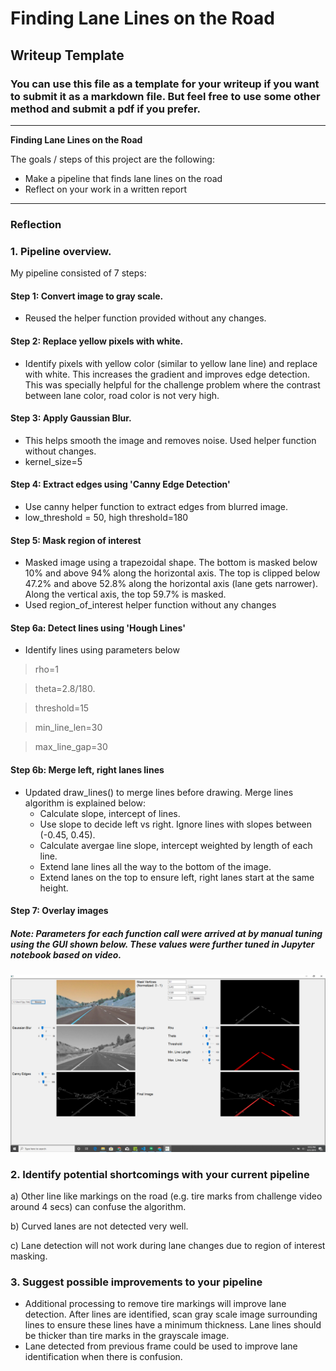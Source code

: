 # **Finding Lane Lines on the Road** 

## Writeup Template

### You can use this file as a template for your writeup if you want to submit it as a markdown file. But feel free to use some other method and submit a pdf if you prefer.

---

**Finding Lane Lines on the Road**

The goals / steps of this project are the following:
* Make a pipeline that finds lane lines on the road
* Reflect on your work in a written report


[//]: # (Image References)

[image1]: ./examples/grayscale.jpg "Grayscale"

---

### Reflection

### 1. Pipeline overview.

My pipeline consisted of 7 steps:

#### Step 1: Convert image to gray scale.
-  Reused the helper function provided without any changes.

#### Step 2: Replace yellow pixels with white.
- Identify pixels with yellow color (similar to yellow lane line) and replace with white. This increases the gradient and improves edge detection. This was specially helpful for the challenge problem where the contrast between lane color, road color is not very high.

#### Step 3: Apply Gaussian Blur.
- This helps smooth the image and removes noise. Used helper function without changes.
- kernel_size=5

#### Step 4: Extract edges using 'Canny Edge Detection'
- Use canny helper function to extract edges from blurred image.
- low_threshold = 50, high threshold=180

#### Step 5: Mask region of interest
- Masked image using a trapezoidal shape. The bottom is masked below 10% and above 94% along the horizontal axis. The top is clipped below 47.2% and above 52.8% along the horizontal axis (lane gets narrower). Along the vertical axis, the top 59.7% is masked.
- Used region_of_interest helper function without any changes

#### Step 6a: Detect lines using 'Hough Lines'
- Identify lines using parameters below
> rho=1

> theta=2.8/180.

> threshold=15

> min_line_len=30

> max_line_gap=30

#### Step 6b: Merge left, right lanes lines
- Updated draw_lines() to merge lines before drawing. Merge lines algorithm is explained below:
  - Calculate slope, intercept of lines.
  - Use slope to decide left vs right. Ignore lines with slopes between (-0.45, 0.45).
  - Calculate avergae line slope, intercept weighted by length of each line.
  - Extend lane lines all the way to the bottom of the image.
  - Extend lanes on the top to ensure left, right lanes start at the same height.

#### Step 7: Overlay images

##### Note: Parameters for each function call were arrived at by manual tuning using the GUI shown below. These values were further tuned in Jupyter notebook based on video.
![alt text](TuningParams_v2.png "Parameter Tuning GUI")


### 2. Identify potential shortcomings with your current pipeline
a) Other line like markings on the road (e.g. tire marks from challenge video around 4 secs) can confuse the algorithm.

b) Curved lanes are not detected very well.

c) Lane detection will not work during lane changes due to region of interest masking.

### 3. Suggest possible improvements to your pipeline
- Additional processing to remove tire markings will improve lane detection. After lines are identified, scan gray scale image surrounding lines to ensure these lines have a minimum thickness. Lane lines should be thicker than tire marks in the grayscale image.
- Lane detected from previous frame could be used to improve lane identification when there is confusion.
